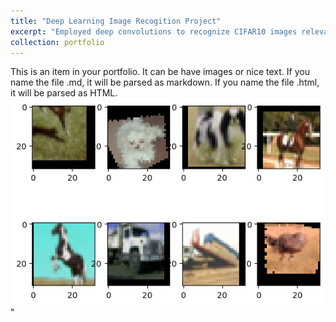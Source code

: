 ```yaml
---
title: "Deep Learning Image Recogition Project"
excerpt: "Employed deep convolutions to recognize CIFAR10 images relevant for computation vision and applicable in decoding neural signals like EMG<br/><img src='/images/mlaids_portfolio_img_recog_01.png'>"
collection: portfolio
---
```


This is an item in your portfolio. It can be have images or nice text. If you name the file .md, it will be parsed as markdown. If you name the file .html, it will be parsed as HTML.
<img src='/images/mlaids_portfolio_img_recog_01.png'>" 
